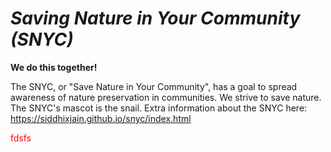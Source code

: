 # _Saving Nature in Your Community (SNYC)_
**We do this together!**

The SNYC, or "Save Nature in Your Community",  has a goal to spread awareness of nature preservation in communities. We strive to save nature. The SNYC's mascot is the snail. Extra information about the SNYC here: https://siddhixjain.github.io/snyc/index.html

<p style="color: red"> fdsfs <p>


